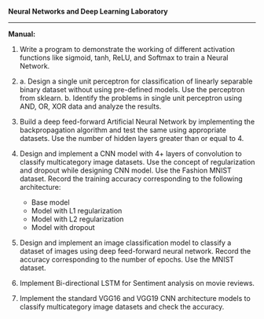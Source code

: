 **Neural Networks and Deep Learning Laboratory**

---
**Manual:**

1. Write a program to demonstrate the working of different activation functions like sigmoid, tanh, ReLU, and Softmax to train a Neural Network.

2. a. Design a single unit perceptron for classification of linearly separable binary dataset without using pre-defined models. Use the perceptron from sklearn.
   b. Identify the problems in single unit perceptron using AND, OR, XOR data and analyze the results.

3. Build a deep feed-forward Artificial Neural Network by implementing the backpropagation algorithm and test the same using appropriate datasets. Use the number of hidden layers greater than or equal to 4.

4. Design and implement a CNN model with 4+ layers of convolution to classify multicategory image datasets. Use the concept of regularization and dropout while designing CNN model. Use the Fashion MNIST dataset. Record the training accuracy corresponding to the following architecture:
   - Base model
   - Model with L1 regularization
   - Model with L2 regularization
   - Model with dropout

5. Design and implement an image classification model to classify a dataset of images using deep feed-forward neural network. Record the accuracy corresponding to the number of epochs. Use the MNIST dataset.

6. Implement Bi-directional LSTM for Sentiment analysis on movie reviews.

7. Implement the standard VGG16 and VGG19 CNN architecture models to classify multicategory image datasets and check the accuracy.

